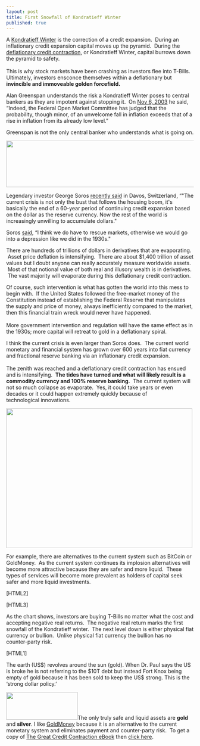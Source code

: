 ```yaml
---
layout: post
title: First Snowfall of Kondratieff Winter
published: true
---
```

<p>A <a href="http://www.kondratieffwinter.com" target="_blank">Kondratieff Winter</a> is the correction of a credit expansion.  During an inflationary credit expansion capital moves up the pyramid.  During the <a href="http://podcast.runtogold.com/podcast/RTG-3-2009-01-09.mp3" target="_blank">deflationary credit contraction</a>, or Kondratieff Winter, capital burrows down the pyramid to safety. <br/><br/> This is why stock markets have been crashing as investors flee into T-Bills.   Ultimately, investors ensconce themselves within a deflationary but <strong>invincible and immoveable golden forcefield.</strong></p>
<p><span>Alan Greenspan understands the risk a Kondratieff Winter poses to central bankers as they are impotent against stopping it.  On <a href="http://www.federalreserve.gov/boarddocs/speeches/2003/20031106/default.htm" target="_blank">Nov 6, 2003</a> he said, “Indeed, the Federal Open Market Committee has judged that the probability, though minor, of an unwelcome fall in inflation exceeds that of a rise in inflation from its already low level.”</span></p>
<p><span>Greenspan is not the only central banker who understands what is going on.</span></p>
<p><img class="aligncenter" title="The Mother of All Crisis" src="{{ site.baseurl }}/images/mother all crisis.png" alt="" width="520" height="125" /></p>
<p><span>Legendary investor George Soros <a href="http://www.telegraph.co.uk/money/main.jhtml?xml=/money/2008/01/23/bcndollar123.xml" target="_blank">recently said</a> in Davos, Switzerland, “"The current crisis is not only the bust that follows the housing boom, it's basically the end of a 60-year period of continuing credit expansion based on the dollar as the reserve currency. Now the rest of the world is increasingly unwilling to accumulate dollars."</span></p>
<p><span>Soros <a href="http://www.financialpost.com/story.html?id=258221" target="_blank">said</a>, “I think we do have to rescue markets, otherwise we would go into a depression like we did in the 1930s."</span></p>
<p>There are hundreds of trillions of dollars in derivatives that are evaporating.  Asset price deflation is intensifying.  There are about $1,400 trillion of asset values but I doubt anyone can really accurately measure worldwide assets.  Most of that notional value of both real and illusory wealth is in derivatives.  The vast majority will evaporate during this deflationary credit contraction.</p>
<p>Of course, such intervention is what has gotten the world into this mess to begin with.  If the United States followed the free-market money of the Constitution instead of establishing the Federal Reserve that manipulates the supply and price of money, always inefficiently compared to the market, then this financial train wreck would never have happened. <br/><br/> More government intervention and regulation will have the same effect as in the 1930s; more capital will retreat to gold in a deflationary spiral.</p>
<p>I think the current crisis is even larger than Soros does.  The current world monetary and financial system has grown over 600 years into fiat currency and fractional reserve banking via an inflationary credit expansion.  <br/><br/>The zenith was reached and a deflationary credit contraction has ensued and is intensifying.  <strong>The tides have turned and what will likely result is a commodity currency and 100% reserve banking.</strong>  The current system will not so much collapse as evaporate.  Yes, it could take years or even decades or it could happen extremely quickly because of technological innovations.</p>
<p><img class="aligncenter" title="t-bill yields" src="{{ site.baseurl }}/images/20080201.png" alt="" width="500" height="375" /></p>
<p><span>For example, there are alternatives to the current system such as BitCoin or GoldMoney.  As the current system continues its implosion alternatives will become more attractive because they are safer and more liquid.  These types of services will become more prevalent as holders of capital seek safer and more liquid investments.</span></p>
<p>[HTML2]</p>
<p>[HTML3]</p>
<p><span>As the chart shows, investors are buying T-Bills no matter what the cost and accepting negative real returns.  The negative real return marks the first snowfall of the Kondratieff winter.  The next level down is either physical fiat currency or bullion.  Unlike physical fiat currency the bullion has no counter-party risk.</span></p>
<p>[HTML1]</p>
<p>The earth (US$) revolves around the sun (gold). When Dr. Paul says the US is broke he is not referring to the $10T debt but instead Fort Knox being empty of gold because it has been sold to keep the US$ strong. This is the ‘strong dollar policy.’</p>
<p><a href="http://www.runtogold.com/goldmoney/"><img class="alignright" title="GoldMoney Banner" src="{{ site.baseurl }}/images/gmy19.gif" alt="" width="192" height="74" /></a>The only truly safe and liquid assets are <strong>gold</strong> and <strong>silver</strong>. I like <a href="http://www.runtogold.com/goldmoney/">GoldMoney</a> because it is an alternative to the current monetary system and eliminates payment and counter-party risk.  To get a copy of <a href="http://www.creditcontraction.com" target="_blank">The Great Credit Contraction eBook</a> then <a href="http://www.creditcontraction.com" target="_blank">click here</a>.</p>
